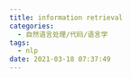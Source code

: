 ```yaml
---
title: information retrieval
categories:
  - 自然语言处理/代码/语言学
tags:
  - nlp
date: 2021-03-18 07:37:49
---
```




<!-- more -->
